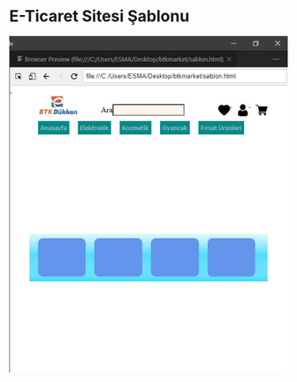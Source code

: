 # E-Ticaret Sitesi Şablonu
![alt text](https://raw.githubusercontent.com/esma6/btkmarket/master/htmlCssSablon.png)

